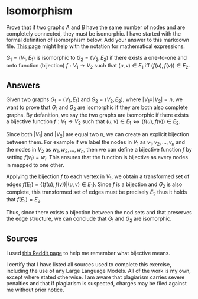 # Isomorphism

Prove that if two graphs $A$ and $B$ have the same number of nodes and are
completely connected, they must be isomorphic. I have started with the formal
definition of isomorphism below. Add your answer to this markdown file. [This
page](https://docs.github.com/en/get-started/writing-on-github/working-with-advanced-formatting/writing-mathematical-expressions)
might help with the notation for mathematical expressions.

$G_1=(V_1 , E_1)$ is isomorphic to $G_2 = (V_2, E_2)$ if there exists a
one-to-one and onto function (bijection) $f: V_1 \rightarrow V_2$ such that $(u,v)
\in E_1$ iff $(f(u),f(v)) \in E_2$.

## Answers

Given two graphs $G_1=(V_1,E_1)$ and $G_2=(V_2,E_2)$, where $|V_1=|V_2|=n$, we want to prove that $G_1$ and $G_2$ are isomorphic if they are both also complete graphs. By defanition, we say the two graphs are isomorphic if there exists a bijective function $f: V_1 \rightarrow V_2$ such that $(u,v) \in E_1 \iff (f(u),f(v)) \in E_2$.

Since both $|V_1|$ and $|V_2|$ are equal two n, we can create an explicit bijection between them. For example if we label the nodes in $V_1$ as $v_1, v_2,...,v_n$ and the nodes in $V_2$ as $w_1, w_2,...,w_n$, then we can define a bijective function $f$ by setting $f(v_i)=w_i$. This ensures that the function is bijective as every nodes in mapped to one other.

Applying the bijection $f$ to each vertex in $V_1$, we obtain a transformed set of edges $f(E_1)=\{(f(u),f(v))|(u,v) \in E_1\}$. Since $f$ is a bijection and $G_2$ is also complete, this transformed set of edges must be precisely $E_2$ thus it holds that $f(E_1)=E_2$.

Thus, since there exists a bijection between the nod sets and that preserves the edge structure, we can conclude that $G_1$ and $G_2$ are isomorphic.




## Sources

I used [this Reddit page](https://www.reddit.com/r/learnmath/comments/1bcp6eh/what_is_a_bijection_in_simple_terms/) to help me remember what bijective means.


I certify that I have listed all sources used to complete this exercise, including the use of any Large Language Models. All of the work is my own, except where stated otherwise. I am aware that plagiarism carries severe penalties and that if plagiarism is suspected, charges may be filed against me without prior notice.